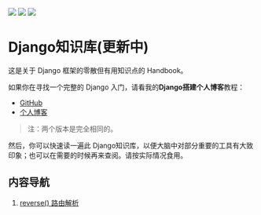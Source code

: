 [![](https://img.shields.io/badge/python-3.8-orange.svg)](https://www.python.org)
[![](https://img.shields.io/badge/django-3.0.5-green.svg)](https://docs.djangoproject.com)
[![](https://img.shields.io/badge/license-MIT-000000.svg)](https://opensource.org/licenses/MIT)

# Django知识库(更新中)

这是关于 Django 框架的零散但有用知识点的 Handbook。

如果你在寻找一个完整的 Django 入门，请看我的**Django搭建个人博客**教程：

- [GitHub](https://github.com/stacklens/django_blog_tutorial/tree/master/md)
- [个人博客](https://www.dusaiphoto.com/article/detail/2/)

> 注：两个版本是完全相同的。

然后，你可以快速读一遍此 Django知识库，以便大脑中对部分重要的工具有大致印象；也可以在需要的时候再来查阅。请按实际情况食用。

## 内容导航

1. [reverse() 路由解析](md/010-reverse()路由解析.md)

